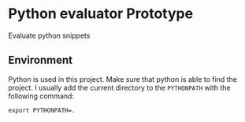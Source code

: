 Python evaluator Prototype
==========================

Evaluate python snippets

Environment
-----------

Python is used in this project. Make sure that python is able to find
the project. I usually add the current directory to the `PYTHONPATH`
with the following command:

```shell
export PYTHONPATH=.
```